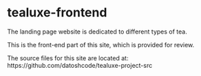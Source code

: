 # tealuxe-frontend
<p>The landing page website is dedicated to different types of tea.</p>
<p>This is the front-end part of this site, which is provided for review.</p>
<p>The source files for this site are located at: https://github.com/datoshcode/tealuxe-project-src</p>

